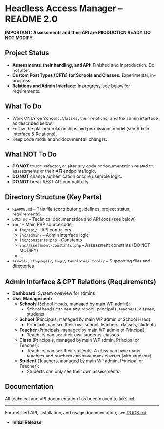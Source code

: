 # Headless Access Manager – README 2.0

**IMPORTANT: Assessments and their API are PRODUCTION READY. DO NOT MODIFY.**

## Project Status
- **Assessments, their handling, and API:** Finished and in production. Do not alter.
- **Custom Post Types (CPTs) for Schools and Classes:** Experimental, in-progress.
- **Relations and Admin Interface:** In progress, see below for requirements.

## What To Do
- Work ONLY on Schools, Classes, their relations, and the admin interface as described below.
- Follow the planned relationships and permissions model (see Admin Interface & Relations).
- Keep code modular and document all changes.

## What NOT To Do
- **DO NOT** touch, refactor, or alter any code or documentation related to assessments or their API endpoints/logic.
- **DO NOT** change authentication or core user/role logic.
- **DO NOT** break REST API compatibility.

## Directory Structure (Key Parts)
- `README.md` – This file (contributor guidelines, project status, requirements)
- `DOCS.md` – Technical documentation and API docs (see below)
- `inc/` – Main PHP source code
  - `inc/api/` – API controllers
  - `inc/admin/` – Admin interface logic
  - `inc/constants.php` – Constants
  - `inc/assessment-constants.php` – Assessment constants (DO NOT MODIFY)
  - ...
- `assets/`, `languages/`, `logs/`, `templates/`, `tools/` – Supporting files and directories

## Admin Interface & CPT Relations (Requirements)
- **Dashboard:** System overview for admins
- **User Management:**
  - **Schools** (School Heads, managed by main WP admin):
    - School heads can see any school, principals, teachers, classes, students
  - **School** (Principals, managed by main WP admin or School Head):
    - Principals can see their own school, teachers, classes, students
  - **Teacher** (Principals, managed by main WP admin or Principal):
    - Teachers can see their own students, classes
  - **Class** (Principals, managed by main WP admin, Principal or Teacher):
    - Teachers can see their students. A class can have many teachers and teachers can have many classes (with students)
  - **Student** (Teachers, managed by main WP admin, Principal or Teacher):
    - Students can only see their own assessments

## Documentation
All technical and API documentation has been moved to `DOCS.md`.

---

For detailed API, installation, and usage documentation, see [DOCS.md](./DOCS.md).

- **Initial Release**
